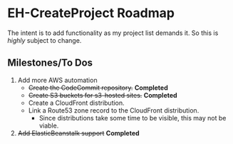 # EH-CreateProject Roadmap

The intent is to add functionality as my project list demands it. So this is
*highly* subject to change.

## Milestones/To Dos

1. Add more AWS automation
    * ~~Create the CodeCommit repository.~~  **Completed**
    * ~~Create S3 buckets for s3-hosted sites.~~  **Completed**
    * Create a CloudFront distribution.
    * Link a Route53 zone record to the CloudFront distribution.
      * Since distributions take some time to be visible, this may not be viable.
1. ~~Add ElasticBeanstalk support~~ **Completed**
